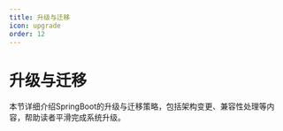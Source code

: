 ```yaml
---
title: 升级与迁移
icon: upgrade
order: 12
---
```


# 升级与迁移

本节详细介绍SpringBoot的升级与迁移策略，包括架构变更、兼容性处理等内容，帮助读者平滑完成系统升级。
